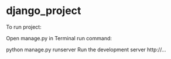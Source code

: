 # django_project

To run project:

Open manage.py in Terminal run command:

python manage.py runserver
Run the development server http://... 
